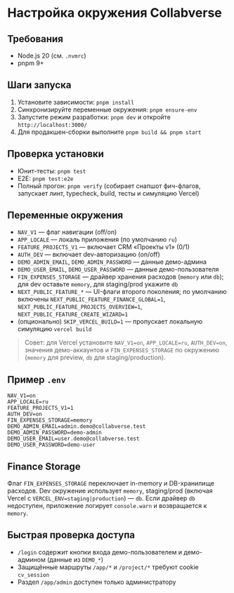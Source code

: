 # Настройка окружения Collabverse

## Требования

- Node.js 20 (см. `.nvmrc`)
- pnpm 9+

## Шаги запуска

1. Установите зависимости: `pnpm install`
2. Синхронизируйте переменные окружения: `pnpm ensure-env`
3. Запустите режим разработки: `pnpm dev` и откройте `http://localhost:3000/`
4. Для продакшен-сборки выполните `pnpm build && pnpm start`

## Проверка установки

- Юнит-тесты: `pnpm test`
- E2E: `pnpm test:e2e`
- Полный прогон: `pnpm verify` (собирает снапшот фич-флагов, запускает линт, typecheck, build, тесты и симуляцию Vercel)

## Переменные окружения

- `NAV_V1` — флаг навигации (off/on)
- `APP_LOCALE` — локаль приложения (по умолчанию `ru`)
- `FEATURE_PROJECTS_V1` — включает CRM «Проекты v1» (0/1)
- `AUTH_DEV` — включает dev-авторизацию (on/off)
- `DEMO_ADMIN_EMAIL`, `DEMO_ADMIN_PASSWORD` — данные демо-админа
- `DEMO_USER_EMAIL`, `DEMO_USER_PASSWORD` — данные демо-пользователя
- `FIN_EXPENSES_STORAGE` — драйвер хранения расходов (`memory` или `db`); для dev оставьте `memory`, для staging/prod укажите `db`
- `NEXT_PUBLIC_FEATURE_*` — UI-флаги второго поколения; по умолчанию включены `NEXT_PUBLIC_FEATURE_FINANCE_GLOBAL=1`, `NEXT_PUBLIC_FEATURE_PROJECTS_OVERVIEW=1`, `NEXT_PUBLIC_FEATURE_CREATE_WIZARD=1`
- (опционально) `SKIP_VERCEL_BUILD=1` — пропускает локальную симуляцию `vercel build`

> Совет: для Vercel установите `NAV_V1=on`, `APP_LOCALE=ru`, `AUTH_DEV=on`, значения демо-аккаунтов и `FIN_EXPENSES_STORAGE` по окружению (`memory` для preview, `db` для staging/production).

## Пример `.env`

```env
NAV_V1=on
APP_LOCALE=ru
FEATURE_PROJECTS_V1=1
AUTH_DEV=on
FIN_EXPENSES_STORAGE=memory
DEMO_ADMIN_EMAIL=admin.demo@collabverse.test
DEMO_ADMIN_PASSWORD=demo-admin
DEMO_USER_EMAIL=user.demo@collabverse.test
DEMO_USER_PASSWORD=demo-user
```

## Finance Storage

Флаг `FIN_EXPENSES_STORAGE` переключает in-memory и DB-хранилище расходов. Dev окружение использует `memory`, staging/prod (включая Vercel с `VERCEL_ENV=staging|production`) — `db`. Если драйвер `db` недоступен, приложение логирует `console.warn` и возвращается к `memory`.

## Быстрая проверка доступа

- `/login` содержит кнопки входа демо-пользователем и демо-админом (данные из `DEMO_*`)
- Защищённые маршруты `/app/*` и `/project/*` требуют cookie `cv_session`
- Раздел `/app/admin` доступен только администратору
